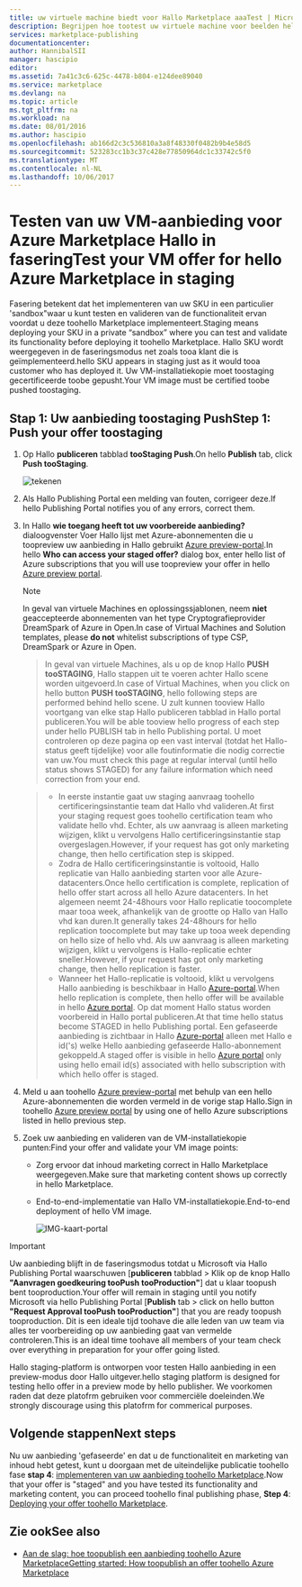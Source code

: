 ```yaml
---
title: uw virtuele machine biedt voor Hallo Marketplace aaaTest | Microsoft Docs
description: Begrijpen hoe tootest uw virtuele machine voor beelden hello Azure Marketplace.
services: marketplace-publishing
documentationcenter: 
author: HannibalSII
manager: hascipio
editor: 
ms.assetid: 7a41c3c6-625c-4478-b804-e124dee89040
ms.service: marketplace
ms.devlang: na
ms.topic: article
ms.tgt_pltfrm: na
ms.workload: na
ms.date: 08/01/2016
ms.author: hascipio
ms.openlocfilehash: ab166d2c3c536810a3a8f48330f0482b9b4e58d5
ms.sourcegitcommit: 523283cc1b3c37c428e77850964dc1c33742c5f0
ms.translationtype: MT
ms.contentlocale: nl-NL
ms.lasthandoff: 10/06/2017
---
```

# <a name="test-your-vm-offer-for-hello-azure-marketplace-in-staging"></a><span data-ttu-id="4b77e-103">Testen van uw VM-aanbieding voor Azure Marketplace Hallo in fasering</span><span class="sxs-lookup"><span data-stu-id="4b77e-103">Test your VM offer for hello Azure Marketplace in staging</span></span>
<span data-ttu-id="4b77e-104">Fasering betekent dat het implementeren van uw SKU in een particulier 'sandbox"waar u kunt testen en valideren van de functionaliteit ervan voordat u deze toohello Marketplace implementeert.</span><span class="sxs-lookup"><span data-stu-id="4b77e-104">Staging means deploying your SKU in a private “sandbox” where you can test and validate its functionality before deploying it toohello Marketplace.</span></span> <span data-ttu-id="4b77e-105">Hallo SKU wordt weergegeven in de faseringsmodus net zoals tooa klant die is geïmplementeerd.</span><span class="sxs-lookup"><span data-stu-id="4b77e-105">hello SKU appears in staging just as it would tooa customer who has deployed it.</span></span> <span data-ttu-id="4b77e-106">Uw VM-installatiekopie moet toostaging gecertificeerde toobe gepusht.</span><span class="sxs-lookup"><span data-stu-id="4b77e-106">Your VM image must be certified toobe pushed toostaging.</span></span>

## <a name="step-1-push-your-offer-toostaging"></a><span data-ttu-id="4b77e-107">Stap 1: Uw aanbieding toostaging Push</span><span class="sxs-lookup"><span data-stu-id="4b77e-107">Step 1: Push your offer toostaging</span></span>
1. <span data-ttu-id="4b77e-108">Op Hallo **publiceren** tabblad **tooStaging Push**.</span><span class="sxs-lookup"><span data-stu-id="4b77e-108">On hello **Publish** tab, click **Push tooStaging**.</span></span>
   
    ![tekenen](media/marketplace-publishing-vm-image-test-in-staging/vm-image-push-to-staging.png)
2. <span data-ttu-id="4b77e-110">Als Hallo Publishing Portal een melding van fouten, corrigeer deze.</span><span class="sxs-lookup"><span data-stu-id="4b77e-110">If hello Publishing Portal notifies you of any errors, correct them.</span></span>
3. <span data-ttu-id="4b77e-111">In Hallo **wie toegang heeft tot uw voorbereide aanbieding?** dialoogvenster Voer Hallo lijst met Azure-abonnementen die u toopreview uw aanbieding in Hallo gebruikt [Azure preview-portal](https://portal.azure.com).</span><span class="sxs-lookup"><span data-stu-id="4b77e-111">In hello **Who can access your staged offer?** dialog box, enter hello list of Azure subscriptions that you will use toopreview your offer in hello [Azure preview portal](https://portal.azure.com).</span></span>
   
   > [!NOTE]
   > <span data-ttu-id="4b77e-112">In geval van virtuele Machines en oplossingssjablonen, neem **niet** geaccepteerde abonnementen van het type Cryptografieprovider DreamSpark of Azure in Open.</span><span class="sxs-lookup"><span data-stu-id="4b77e-112">In case of Virtual Machines and Solution templates, please **do not** whitelist subscriptions of type CSP, DreamSpark or Azure in Open.</span></span>
   > 
   > 

    > <span data-ttu-id="4b77e-113">In geval van virtuele Machines, als u op de knop Hallo **PUSH tooSTAGING**, Hallo stappen uit te voeren achter Hallo scene worden uitgevoerd.</span><span class="sxs-lookup"><span data-stu-id="4b77e-113">In case of Virtual Machines, when you click on hello button **PUSH tooSTAGING**, hello following steps are performed behind hello scene.</span></span> <span data-ttu-id="4b77e-114">U zult kunnen tooview Hallo voortgang van elke stap Hallo publiceren tabblad in Hallo portal publiceren.</span><span class="sxs-lookup"><span data-stu-id="4b77e-114">You will be able tooview hello progress of each step under hello PUBLISH tab in hello Publishing portal.</span></span> <span data-ttu-id="4b77e-115">U moet controleren op deze pagina op een vast interval (totdat het Hallo-status geeft tijdelijke) voor alle foutinformatie die nodig correctie van uw.</span><span class="sxs-lookup"><span data-stu-id="4b77e-115">You must check this page at regular interval (until hello status shows STAGED) for any failure information which need correction from your end.</span></span>

    > - <span data-ttu-id="4b77e-116">In eerste instantie gaat uw staging aanvraag toohello certificeringsinstantie team dat Hallo vhd valideren.</span><span class="sxs-lookup"><span data-stu-id="4b77e-116">At first your staging request goes toohello certification team who validate hello vhd.</span></span> <span data-ttu-id="4b77e-117">Echter, als uw aanvraag is alleen marketing wijzigen, klikt u vervolgens Hallo certificeringsinstantie stap overgeslagen.</span><span class="sxs-lookup"><span data-stu-id="4b77e-117">However, if your request has got only marketing change, then hello certification step is skipped.</span></span>
    > - <span data-ttu-id="4b77e-118">Zodra de Hallo certificeringsinstantie is voltooid, Hallo replicatie van Hallo aanbieding starten voor alle Azure-datacenters.</span><span class="sxs-lookup"><span data-stu-id="4b77e-118">Once hello certification is complete, replication of hello offer start across all hello Azure datacenters.</span></span> <span data-ttu-id="4b77e-119">In het algemeen neemt 24-48hours voor Hallo replicatie toocomplete maar tooa week, afhankelijk van de grootte op Hallo van Hallo vhd kan duren.</span><span class="sxs-lookup"><span data-stu-id="4b77e-119">It generally takes 24-48hours for hello replication toocomplete but may take up tooa week depending on hello size of hello vhd.</span></span> <span data-ttu-id="4b77e-120">Als uw aanvraag is alleen marketing wijzigen, klikt u vervolgens is Hallo-replicatie echter sneller.</span><span class="sxs-lookup"><span data-stu-id="4b77e-120">However, if your request has got only marketing change, then hello replication is faster.</span></span>
    > - <span data-ttu-id="4b77e-121">Wanneer het Hallo-replicatie is voltooid, klikt u vervolgens Hallo aanbieding is beschikbaar in Hallo [Azure-portal](http:/portal.azure.com).</span><span class="sxs-lookup"><span data-stu-id="4b77e-121">When hello replication is complete, then hello offer will be available in hello [Azure portal](http:/portal.azure.com).</span></span> <span data-ttu-id="4b77e-122">Op dat moment Hallo status worden voorbereid in Hallo portal publiceren.</span><span class="sxs-lookup"><span data-stu-id="4b77e-122">At that time hello status become STAGED in hello Publishing portal.</span></span> <span data-ttu-id="4b77e-123">Een gefaseerde aanbieding is zichtbaar in Hallo [Azure-portal](http:/portal.azure.com) alleen met Hallo e id('s) welke Hello aanbieding gefaseerde Hallo-abonnement gekoppeld.</span><span class="sxs-lookup"><span data-stu-id="4b77e-123">A staged offer is visible in hello [Azure portal](http:/portal.azure.com) only using hello email id(s) associated with hello subscription with which hello offer is staged.</span></span>

1. <span data-ttu-id="4b77e-124">Meld u aan toohello [Azure preview-portal](https://portal.azure.com) met behulp van een hello Azure-abonnementen die worden vermeld in de vorige stap Hallo.</span><span class="sxs-lookup"><span data-stu-id="4b77e-124">Sign in toohello [Azure preview portal](https://portal.azure.com) by using one of hello Azure subscriptions listed in hello previous step.</span></span>
2. <span data-ttu-id="4b77e-125">Zoek uw aanbieding en valideren van de VM-installatiekopie punten:</span><span class="sxs-lookup"><span data-stu-id="4b77e-125">Find your offer and validate your VM image points:</span></span>
   
   * <span data-ttu-id="4b77e-126">Zorg ervoor dat inhoud marketing correct in Hallo Marketplace weergegeven.</span><span class="sxs-lookup"><span data-stu-id="4b77e-126">Make sure that marketing content shows up correctly in hello Marketplace.</span></span>
   * <span data-ttu-id="4b77e-127">End-to-end-implementatie van Hallo VM-installatiekopie.</span><span class="sxs-lookup"><span data-stu-id="4b77e-127">End-to-end deployment of hello VM image.</span></span>
     
      ![IMG-kaart-portal](media/marketplace-publishing-push-to-staging/pubportal-mapping-azure-portal.jpg)

> [!IMPORTANT]
> <span data-ttu-id="4b77e-129">Uw aanbieding blijft in de faseringsmodus totdat u Microsoft via Hallo Publishing Portal waarschuwen [**publiceren** tabblad > Klik op de knop Hallo **"Aanvragen goedkeuring tooPush tooProduction"**] dat u klaar toopush bent tooproduction.</span><span class="sxs-lookup"><span data-stu-id="4b77e-129">Your offer will remain in staging until you notify Microsoft via hello Publishing Portal [**Publish** tab > click on hello button **"Request Approval tooPush tooProduction"**] that you are ready toopush tooproduction.</span></span> <span data-ttu-id="4b77e-130">Dit is een ideale tijd toohave die alle leden van uw team via alles ter voorbereiding op uw aanbieding gaat van vermelde controleren.</span><span class="sxs-lookup"><span data-stu-id="4b77e-130">This is an ideal time toohave all members of your team check over everything in preparation for your offer going listed.</span></span>
> 
> <span data-ttu-id="4b77e-131">Hallo staging-platform is ontworpen voor testen Hallo aanbieding in een preview-modus door Hallo uitgever.</span><span class="sxs-lookup"><span data-stu-id="4b77e-131">hello staging platform is designed for testing hello offer in a preview mode by hello publisher.</span></span> <span data-ttu-id="4b77e-132">We voorkomen raden dat deze platofrm gebruiken voor commerciële doeleinden.</span><span class="sxs-lookup"><span data-stu-id="4b77e-132">We strongly discourage using this platofrm for commerical purposes.</span></span>
> 
> 

## <a name="next-steps"></a><span data-ttu-id="4b77e-133">Volgende stappen</span><span class="sxs-lookup"><span data-stu-id="4b77e-133">Next steps</span></span>
<span data-ttu-id="4b77e-134">Nu uw aanbieding 'gefaseerde' en dat u de functionaliteit en marketing van inhoud hebt getest, kunt u doorgaan met de uiteindelijke publicatie toohello fase **stap 4**: [implementeren van uw aanbieding toohello Marketplace](marketplace-publishing-push-to-production.md).</span><span class="sxs-lookup"><span data-stu-id="4b77e-134">Now that your offer is "staged" and you have tested its functionality and marketing content, you can proceed toohello final publishing phase, **Step 4**: [Deploying your offer toohello Marketplace](marketplace-publishing-push-to-production.md).</span></span>

## <a name="see-also"></a><span data-ttu-id="4b77e-135">Zie ook</span><span class="sxs-lookup"><span data-stu-id="4b77e-135">See also</span></span>
* [<span data-ttu-id="4b77e-136">Aan de slag: hoe toopublish een aanbieding toohello Azure Marketplace</span><span class="sxs-lookup"><span data-stu-id="4b77e-136">Getting started: How toopublish an offer toohello Azure Marketplace</span></span>](marketplace-publishing-getting-started.md)


